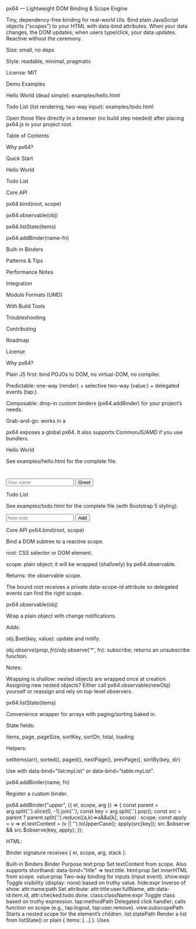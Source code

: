 px64 — Lightweight DOM Binding & Scope Engine

Tiny, dependency-free binding for real-world UIs.
Bind plain JavaScript objects (“scopes”) to your HTML with data-bind attributes. When your data changes, the DOM updates; when users type/click, your data updates. Reactive without the ceremony.

Size: small, no deps

Style: readable, minimal, pragmatic

License: MIT

Demo Examples

Hello World (dead simple): examples/hello.html

Todo List (list rendering, two-way input): examples/todo.html

Open those files directly in a browser (no build step needed) after placing px64.js in your project root.

Table of Contents

Why px64?

Quick Start

Hello World

Todo List

Core API

px64.bind(root, scope)

px64.observable(obj)

px64.listState(items)

px64.addBinder(name-fn)

Built-in Binders

Patterns & Tips

Performance Notes

Integration

Module Formats (UMD)

With Build Tools

Troubleshooting

Contributing

Roadmap

License

Why px64?

Plain JS first: bind POJOs to DOM, no virtual-DOM, no compiler.

Predictable: one-way (render) + selective two-way (value:) + delegated events (tap:).

Composable: drop-in custom binders (px64.addBinder) for your project’s needs.

Grab-and-go: works in a <script> tag or in Node/CommonJS/AMD.

Quick Start
Install

Copy px64.js into your project (root or public/) and include:

<script src="./px64.js"></script>


px64 exposes a global px64. It also supports CommonJS/AMD if you use bundlers.

Hello World

See examples/hello.html
 for the complete file.

<div id="app">
  <h1 data-bind="text:title"></h1>
  <input data-bind="value:name" placeholder="Your name" />
  <button data-bind="tap:greet">Greet</button>
  <p data-bind="text:greeting"></p>
</div>

<script src="./px64.js"></script>
<script>
  const state = {
    title: "px64 • Hello",
    name: "",
    greeting: "",
    greet() {
      const who = (this.name || "").trim() || "world";
      this.$set("greeting", `Hello, ${who}!`);
    }
  };

  px64.bind("#app", state);
</script>

Todo List

See examples/todo.html
 for the complete file (with Bootstrap 5 styling).

<div id="todos">
  <form onsubmit="event.preventDefault(); app.addTodo();">
    <input data-bind="value:newTodo" placeholder="New todo" />
    <button>Add</button>
  </form>

  <ul data-bind="list:todos">
    <template>
      <li>
        <input type="checkbox" data-bind="attr:checked:done" />
        <span data-bind="text:text"></span>
      </li>
    </template>
  </ul>
</div>

<script src="./px64.js"></script>
<script>
  const state = {
    newTodo: "",
    todos: px64.listState([
      { text: "Ship px64", done: true },
      { text: "Write README", done: false }
    ]),
    addTodo() {
      const t = (this.newTodo || "").trim();
      if (!t) return;
      const items = this.todos.items.slice();
      items.unshift({ text: t, done: false });
      this.todos.setItems(items);
      this.$set("newTodo", "");
    }
  };

  const app = px64.bind("#todos", state);
  window.app = app; // optional for console access
</script>

Core API
px64.bind(root, scope)

Bind a DOM subtree to a reactive scope.

root: CSS selector or DOM element.

scope: plain object; it will be wrapped (shallowly) by px64.observable.

Returns: the observable scope.

The bound root receives a private data-scope-id attribute so delegated events can find the right scope.

px64.observable(obj)

Wrap a plain object with change notifications.

Adds:

obj.$set(key, value): update and notify.

obj.$observe(prop, fn) / obj.$observe('*', fn): subscribe; returns an unsubscribe function.

Notes:

Wrapping is shallow: nested objects are wrapped once at creation. Assigning new nested objects? Either call px64.observable(newObj) yourself or reassign and rely on top-level observers.

px64.listState(items)

Convenience wrapper for arrays with paging/sorting baked in.

State fields:

items, page, pageSize, sortKey, sortDir, total, loading

Helpers:

setItems(arr), sorted(), paged(), nextPage(), prevPage(), sortBy(key, dir)

Use with data-bind="list:myList" or data-bind="table:myList".

px64.addBinder(name, fn)

Register a custom binder.

px64.addBinder("upper", ({ el, scope, arg }) => {
  const parent = arg.split('.').slice(0, -1).join('.');
  const key = arg.split('.').pop();
  const src = parent ? parent.split('.').reduce((a,k)=>a&&a[k], scope) : scope;
  const apply = v => el.textContent = (v || '').toUpperCase();
  apply(src[key]);
  src.$observe && src.$observe(key, apply);
});


HTML:

<span data-bind="upper:user.name"></span>


Binder signature receives { el, scope, arg, stack }.

Built-in Binders
Binder	Purpose
text:prop	Set textContent from scope. Also supports shorthand: data-bind="title" ⇒ text:title.
html:prop	Set innerHTML from scope.
value:prop	Two-way binding for inputs (input event).
show:expr	Toggle visibility (display: none) based on truthy value.
hide:expr	Inverse of show.
attr:name:path	Set attribute: attr:title:user.fullName, attr:data-id:item.id, attr:checked:todo.done.
class:className:expr	Toggle class based on truthy expression.
tap:methodPath	Delegated click handler; calls function on scope (e.g., tap:logout, tap:user.remove).
view:subscopePath	Starts a nested scope for the element’s children.
list:statePath	Render a list from listState() or plain { items: [...] }. Uses <template> or first child.
table:statePath	Render a table using data-meta="cols:...;sort:...".
money:prop	Format a number with 2 decimals using locale toLocaleString.

list template resolution

If element contains a <template>, its first child is used per item.

Else the element’s first child is cloned.

Else it falls back to <div data-bind="text:name"></div>.

Patterns & Tips

Shallow reactivity: To make newly assigned nested objects reactive, wrap them: obj.user = px64.observable(obj.user).

Computed display: Prefer simple formatting binders (e.g., money) or inline computed props on the scope (get full(){...} is fine; call $set on dependencies to trigger updates).

Event handlers: Methods run with this === scope. You can attach small helpers onto scope directly.

Avoid over-binding: Bind once to the nearest meaningful container; use view: to introduce sub-scopes.

Performance Notes

Binding walks the DOM once; subsequent updates are targeted by property observers.

list and table re-render their container when the list state changes. For very large lists, use paging (pageSize) and incremental rendering (paged()), or add your own virtualized binder.

Avoid heavy work inside $observe('*', ...)—prefer specific keys.

Integration
Module Formats (UMD)

px64.js works as:

Browser global: window.px64

CommonJS (Node/bundlers):

const px64 = require('./px64');


AMD:

define(['px64'], px64 => { /* ... */ });


(We export in-file at the bottom: CommonJS + AMD + window.px64.)

With Build Tools

You can import the file directly into your bundler. No special plugins needed. The library has no runtime dependencies.

Troubleshooting

Nothing updates when I change a value

Ensure your scope is observable (px64.bind wraps it automatically).

If updating nested objects wholesale, make the new object observable or call $set on parent keys.

tap: doesn’t fire

Ensure the element is within the bound root and the method exists on the bound scope. tap: uses delegated click on the root.

list shows nothing

If you passed a plain object, it must have an items array ({ items: [...] }). Prefer px64.listState(...).

Binding conflicts

If you use view: to scope a region, remember it applies to the element’s children, not the element itself.

Contributing

Issues and PRs welcome!

Keep core minimal; prefer adding features as optional binders.

Add tests for new binders and edge cases.

Use clear, small commits and descriptive PR titles.

Dev hints

Custom binder checklist:

Resolve scope value(s)

Initial apply

Hook into $observe for specific keys

Cleanly handle null/undefined

Roadmap

Optional unbind/dispose API for long-lived apps

Async binder helpers (loading states, errors)

Router binder (route:) for simple SPA demos

Docs site with cookbook patterns

License

MIT © You and contributors. Use, modify, and distribute freely.

Appendix: Binder Cheat Sheet
<!-- text -->
<h1 data-bind="text:title"></h1>
<!-- shorthand -->
<h1 data-bind="title"></h1>

<!-- two-way value -->
<input data-bind="value:user.name">

<!-- show/hide -->
<div data-bind="show:user.loggedIn">Welcome!</div>

<!-- attribute -->
<a data-bind="attr:href:user.profileUrl">Profile</a>

<!-- class toggle -->
<div data-bind="class:active:user.isActive"></div>

<!-- click/tap -->
<button data-bind="tap:doSomething">Run</button>

<!-- view (nested scope) -->
<section data-bind="view:details">
  <span data-bind="text:name"></span>
</section>

<!-- list -->
<ul data-bind="list:people">
  <template>
    <li><span data-bind="text:name"></span></li>
  </template>
</ul>

<!-- table -->
<table data-bind="table:orders" data-meta="cols:id,created,total;sort:created"></table>

<!-- money -->
<span data-bind="money:invoice.total"></span>